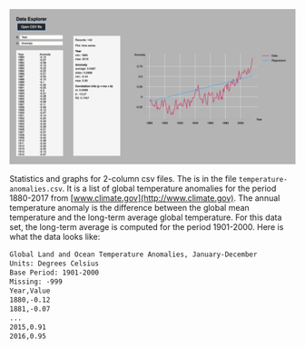 ![Image](dataviewer.png)

Statistics and graphs for 2-column csv files.  The is in the file `temperature-anomalies.csv`. It is a list of global temperature anomalies for the period 1880-2017 from [www.climate.gov](http://www.climate.gov). The annual temperature anomaly is the difference between the global mean temperature and the long-term average global temperature. For this data set, the long-term average is computed for the period 1901-2000. Here is what the data looks like:

```
Global Land and Ocean Temperature Anomalies, January-December
Units: Degrees Celsius
Base Period: 1901-2000
Missing: -999
Year,Value
1880,-0.12
1881,-0.07
...
2015,0.91
2016,0.95
```
